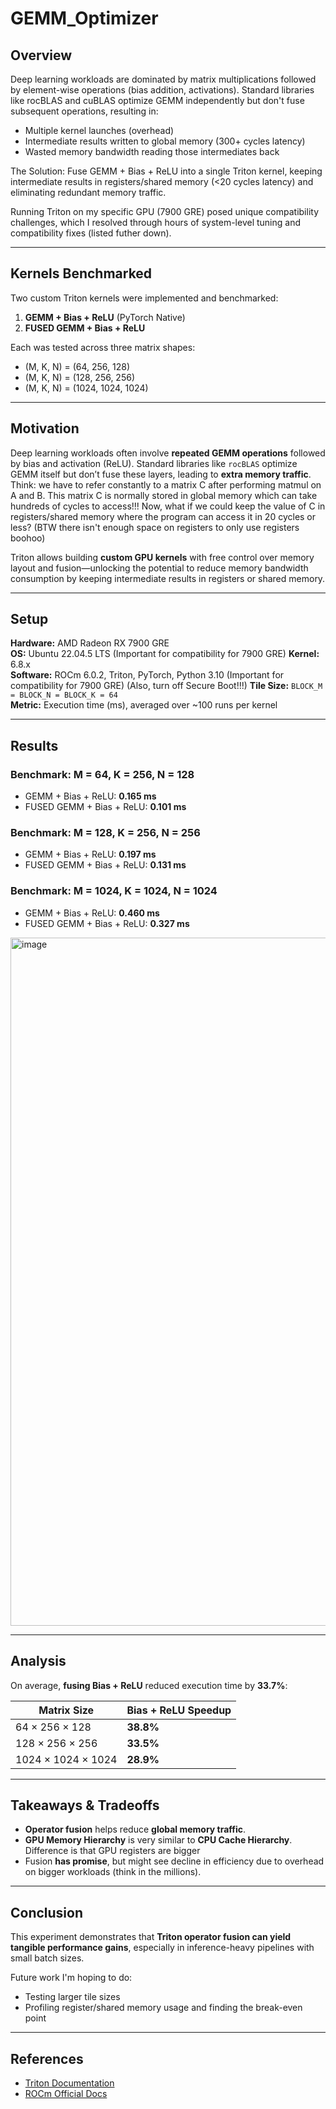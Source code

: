 # GEMM_Optimizer

## Overview

Deep learning workloads are dominated by matrix multiplications followed by element-wise operations (bias addition, activations). Standard libraries like rocBLAS and cuBLAS optimize GEMM independently but don't fuse subsequent operations, resulting in:

- Multiple kernel launches (overhead)
- Intermediate results written to global memory (300+ cycles latency)
- Wasted memory bandwidth reading those intermediates back

The Solution: Fuse GEMM + Bias + ReLU into a single Triton kernel, keeping intermediate results in registers/shared memory (<20 cycles latency) and eliminating redundant memory traffic.

Running Triton on my specific GPU (7900 GRE) posed unique compatibility challenges, which I resolved through hours of system-level tuning and compatibility fixes (listed futher down).

---

## Kernels Benchmarked

Two custom Triton kernels were implemented and benchmarked:

1. **GEMM + Bias + ReLU** (PyTorch Native)
2. **FUSED GEMM + Bias + ReLU**

Each was tested across three matrix shapes:

- (M, K, N) = (64, 256, 128)  
- (M, K, N) = (128, 256, 256)  
- (M, K, N) = (1024, 1024, 1024)

---

## Motivation

Deep learning workloads often involve **repeated GEMM operations** followed by bias and activation (ReLU). Standard libraries like `rocBLAS` optimize GEMM itself but don’t fuse these layers, leading to **extra memory traffic**. Think: we have to refer constantly to a matrix C after performing matmul on A and B. This matrix C is normally stored in global memory which can take hundreds of cycles to access!!! Now, what if we could keep the value of C in registers/shared memory where the program can access it in 20 cycles or less? (BTW there isn't enough space on registers to only use registers boohoo)

Triton allows building **custom GPU kernels** with free control over memory layout and fusion—unlocking the potential to reduce memory bandwidth consumption by keeping intermediate results in registers or shared memory.

---

## Setup

**Hardware:** AMD Radeon RX 7900 GRE  
**OS:** Ubuntu 22.04.5 LTS  (Important for compatibility for 7900 GRE)
**Kernel:** 6.8.x  
**Software:** ROCm 6.0.2, Triton, PyTorch, Python 3.10  (Important for compatibility for 7900 GRE) (Also, turn off Secure Boot!!!)
**Tile Size:** `BLOCK_M = BLOCK_N = BLOCK_K = 64`  
**Metric:** Execution time (ms), averaged over ~100 runs per kernel

---

## Results

### Benchmark: M = 64, K = 256, N = 128
- GEMM + Bias + ReLU: **0.165 ms**
- FUSED GEMM + Bias + ReLU: **0.101 ms**

### Benchmark: M = 128, K = 256, N = 256
- GEMM + Bias + ReLU: **0.197 ms**
- FUSED GEMM + Bias + ReLU: **0.131 ms**

### Benchmark: M = 1024, K = 1024, N = 1024
- GEMM + Bias + ReLU: **0.460 ms**
- FUSED GEMM + Bias + ReLU: **0.327 ms**


<img width="1697" height="1101" alt="image" src="https://github.com/user-attachments/assets/8d20a290-5821-4c89-bbd6-84dde51419fa" />


---

## Analysis

On average, **fusing Bias + ReLU** reduced execution time by **33.7%**:

| Matrix Size        | Bias + ReLU Speedup |
|--------------------|---------------------|
| 64 × 256 × 128     | **38.8%**           |
| 128 × 256 × 256    | **33.5%**           |
| 1024 × 1024 × 1024 | **28.9%**           |

---

## Takeaways & Tradeoffs

- **Operator fusion** helps reduce **global memory traffic**.
- **GPU Memory Hierarchy** is very similar to **CPU Cache Hierarchy**. Difference is that GPU registers are bigger
- Fusion **has promise**, but might see decline in efficiency due to overhead on bigger workloads (think in the millions). 

---

## Conclusion

This experiment demonstrates that **Triton operator fusion can yield tangible performance gains**, especially in inference-heavy pipelines with small batch sizes.

Future work I'm hoping to do:
- Testing larger tile sizes
- Profiling register/shared memory usage and finding the break-even point

---

## References

- [Triton Documentation](https://github.com/openai/triton)  
- [ROCm Official Docs](https://rocmdocs.amd.com)

